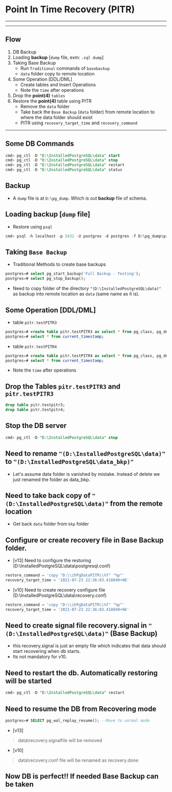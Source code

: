 # **Point In Time Recovery (PITR)**

---

---

## Flow 

1. DB Backup
2. Loading **backup** [`dump` file, exm: `.sql dump`]
3. Taking Base Backup
    - Run `Traditional` commands of `basebackup`
    - `data` folder copy to remote location
4. Some Operation [DDL/DML] 
    - Create tables and Insert Operations
    - Note the `time` after operations
5. Drop the **point(4)** `tables` 
6. Restore the **point(4)** table using PITR
    - Remove the `data` folder
    - Take back the `Base Backup` (`data` folder) from remote location to where the data folder should exist
    - PITR using `recovery_target_time` and `recovery_command`
---

## Some DB Commands

```sql
cmd> pg_ctl -D "D:\InstalledPostgreSQL\data" start
cmd> pg_ctl -D "D:\InstalledPostgreSQL\data" stop
cmd> pg_ctl -D "D:\InstalledPostgreSQL\data" restart
cmd> pg_ctl -D "D:\InstalledPostgreSQL\data" status
```

## Backup

- A `dump` file is at `D:\pg_dump`. Which is out **backup** file of schema.

## Loading backup [`dump` file]

- Restore using `psql`

```sql
cmd> psql -h localhost -p 5432 -U postgres -d postgres -f D:\pg_dump\pitr.sql
```

## Taking `Base Backup`

- Traditional Methods to create base backups

```sql
postgres=# select pg_start_backup('Full Backup - Testing');
postgres=# select pg_stop_backup(); 
```

- Need to copy folder of the directory `"(D:\InstalledPostgreSQL\data)"` as backup into remote location as `data` (same name as it is).


## Some Operation [DDL/DML] 

- table `pitr.testPITR3`

```sql
postgres=# create table pitr.testPITR3 as select * from pg_class, pg_description;  ---DDL activity
postgres=# select * from current_timestamp; 
```

- table `pitr.testPITR4`

```sql
postgres=# create table pitr.testPITR4 as select * from pg_class, pg_description;  ---DDL activity
postgres=# select * from current_timestamp; 
```

- Note the `time` after operations

## Drop the Tables `pitr.testPITR3` and  `pitr.testPITR3`

```sql
drop table pitr.testpitr3;
drop table pitr.testpitr4;
```

## Stop the DB server

```sql
cmd> pg_ctl -D "D:\InstalledPostgreSQL\data" stop
```

## Need to rename `"(D:\InstalledPostgreSQL\data)"` to `"(D:\InstalledPostgreSQL\data_bkp)"`

- Let's assume data folder is vanished by mistake. Instead of delete we just renamed the folder as data_bkp.


## Need to take back copy of `"(D:\InstalledPostgreSQL\data)"` from the remote location

- Get back `data` folder from `bkp` folder

## Configure or create recovery file in Base Backup folder.

- [v13] Need to configure the restoring (D:\InstalledPostgreSQL\data\postgresql.conf)

```sql
restore_command = 'copy "D:\\ihPgDataPITR\\%f" "%p"'
recovery_target_time = '2021-07-23 22:36:03.418849+06'
```

- [v10] Need to create recovery configure file (D:\InstalledPostgreSQL\data\recovery.conf)

```sql
restore_command = 'copy "D:\\ihPgDataPITR\\%f" "%p"'
recovery_target_time = '2021-07-23 22:36:03.418849+06'
```

## Need to create signal file recovery.signal in `"(D:\InstalledPostgreSQL\data)"` (Base Backup)

- this recovery.signal is just an empty file which indicates that data should start recovering when db starts.
- Its not mandatory for v10.

## Need to restart the db. Automatically restoring will be started

```sql
cmd> pg_ctl -D "D:\InstalledPostgreSQL\data" restart
```

## Need to resume the DB from Recovering mode

```sql
postgres=# SELECT pg_wal_replay_resume(); --Move to normal mode
```

- [v13]

> data\recovery.signalfile will be removed

- [v10]

> data\recovery.conf file will be renamed as recovery.done

## Now DB is perfect!! If needed Base Backup can be taken


